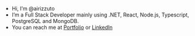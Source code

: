 - Hi, I’m @airizzuto
- I’m a Full Stack Developer mainly using .NET, React, Node.js, Typescript, PostgreSQL and MongoDB.
- You can reach me at [Portfolio](https://airizzutodeveloper.vercel.app/) or [LinkedIn](https://www.linkedin.com/in/airizzuto/)

<!---
airizzuto/airizzuto is a ✨ special ✨ repository because its `README.md` (this file) appears on your GitHub profile.
You can click the Preview link to take a look at your changes.
--->
